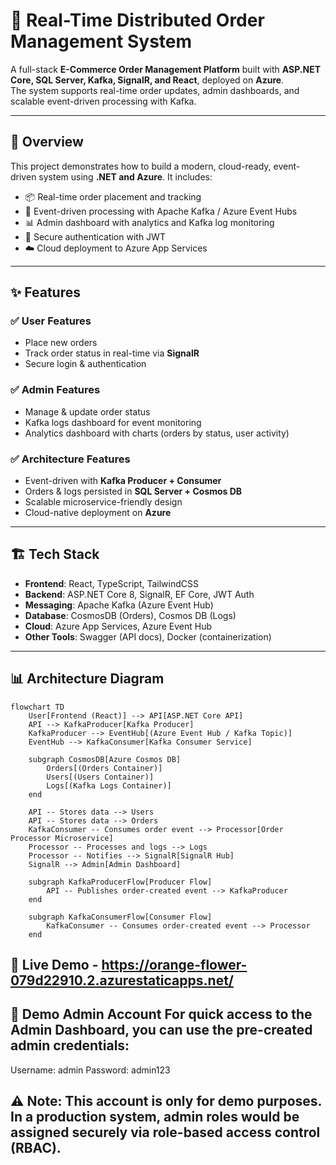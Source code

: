 # 🛒 Real-Time Distributed Order Management System

A full-stack **E-Commerce Order Management Platform** built with **ASP.NET Core, SQL Server, Kafka, SignalR, and React**, deployed on **Azure**.  
The system supports real-time order updates, admin dashboards, and scalable event-driven processing with Kafka.

---

## 🚀 Overview

This project demonstrates how to build a modern, cloud-ready, event-driven system using **.NET and Azure**. It includes:

- 📦 Real-time order placement and tracking  
- 🔄 Event-driven processing with Apache Kafka / Azure Event Hubs  
- 📊 Admin dashboard with analytics and Kafka log monitoring  
- 🔐 Secure authentication with JWT  
- ☁️ Cloud deployment to Azure App Services  

---

## ✨ Features

### ✅ User Features
- Place new orders  
- Track order status in real-time via **SignalR**  
- Secure login & authentication  

### ✅ Admin Features
- Manage & update order status  
- Kafka logs dashboard for event monitoring  
- Analytics dashboard with charts (orders by status, user activity)  

### ✅ Architecture Features
- Event-driven with **Kafka Producer + Consumer**  
- Orders & logs persisted in **SQL Server + Cosmos DB**  
- Scalable microservice-friendly design  
- Cloud-native deployment on **Azure**  

---

## 🏗️ Tech Stack

- **Frontend**: React, TypeScript, TailwindCSS  
- **Backend**: ASP.NET Core 8, SignalR, EF Core, JWT Auth  
- **Messaging**: Apache Kafka (Azure Event Hub)  
- **Database**: CosmosDB (Orders), Cosmos DB (Logs)  
- **Cloud**: Azure App Services, Azure Event Hub  
- **Other Tools**: Swagger (API docs), Docker (containerization)  

---

## 📊 Architecture Diagram

```mermaid
flowchart TD
    User[Frontend (React)] --> API[ASP.NET Core API]
    API --> KafkaProducer[Kafka Producer]
    KafkaProducer --> EventHub[(Azure Event Hub / Kafka Topic)]
    EventHub --> KafkaConsumer[Kafka Consumer Service]

    subgraph CosmosDB[Azure Cosmos DB]
        Orders[(Orders Container)]
        Users[(Users Container)]
        Logs[(Kafka Logs Container)]
    end

    API -- Stores data --> Users
    API -- Stores data --> Orders
    KafkaConsumer -- Consumes order event --> Processor[Order Processor Microservice]
    Processor -- Processes and logs --> Logs
    Processor -- Notifies --> SignalR[SignalR Hub]
    SignalR --> Admin[Admin Dashboard]

    subgraph KafkaProducerFlow[Producer Flow]
        API -- Publishes order-created event --> KafkaProducer
    end

    subgraph KafkaConsumerFlow[Consumer Flow]
        KafkaConsumer -- Consumes order-created event --> Processor
    end
```

## 🔗 Live Demo - https://orange-flower-079d22910.2.azurestaticapps.net/

## 🔑 Demo Admin Account For quick access to the Admin Dashboard, you can use the pre-created admin credentials:
Username: admin Password: admin123 

## ⚠️ Note: This account is only for demo purposes. In a production system, admin roles would be assigned securely via role-based access control (RBAC).
